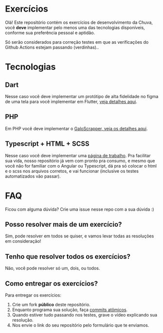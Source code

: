 # Exercícios

Olá! Este repositório contém os exercícios de desenvolvimento da Chuva, você **deve** implementar pelo menos uma das tecnologias disponíveis, conforme sua preferência pessoal e aptidão.

Só serão considerados para correção testes em que as verificações do Github Actions estejam passando (verdinhas)..


# Tecnologias
## Dart
Nesse caso você deve implementar um protótipo de alta fidelidade no figma de uma tela para você implementar em Flutter, [veja detalhes aqui](https://github.com/chuva-inc/exercicios-2023/tree/master/dart/).

## PHP
Em PHP você deve implementar o [GaloScrapper, veja os detalhes aqui](https://github.com/chuva-inc/exercicios-2023/tree/master/php/src/WebScrapping).

## Typescript + HTML + SCSS
Nesse caso você deve implementar uma [página de trabalho](https://github.com/chuva-inc/exercicios-2023/tree/master/ts). Pra facilitar sua vida, nosso repositório já vem com pronto pra consumo, e mesmo que você não for familiar com o Angular ou Typescript, dá pra só colocar o html e o scss nos arquivos corretos, e vai funcionar (inclusive os testes automatizados vão passar).

# FAQ
Ficou com alguma dúvida? Crie uma issue nesse repo com a sua dúvida :)

## Posso resolver mais de um exercício?
Sim, pode resolver em todos se quiser, e vamos levar todas as resoluções em consideração!

## Tenho que resolver todos os exercícios?
Não, você pode resolver só um, dois, ou todos.

## Como entregar os exercícios?

Para entregar os exercícios:

1. Crie um fork **público** deste repositório.
2. Enquanto programa sua solução, faça [commits atômicos](https://en.wikipedia.org/wiki/Atomic_commit).
3. Quando estiver tudo passando nos testes, grave o vídeo explicando sua resolução.
4. Nos envie o link do seu repositório pelo formulário que te enviamos.

